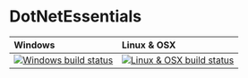 # DotNetEssentials

| Windows | Linux & OSX
| :---- | :------ |
[![Windows build status][1]][2] | [![Linux & OSX build status][3]][4] |

[1]: https://ci.appveyor.com/api/projects/status/6am4gmqf3tb9r19q?svg=true
[2]: https://ci.appveyor.com/project/nopara73/dotnetessentials
[3]: https://travis-ci.org/nopara73/DotNetEssentials.svg?branch=master
[4]: https://travis-ci.org/nopara73/DotNetEssentials
